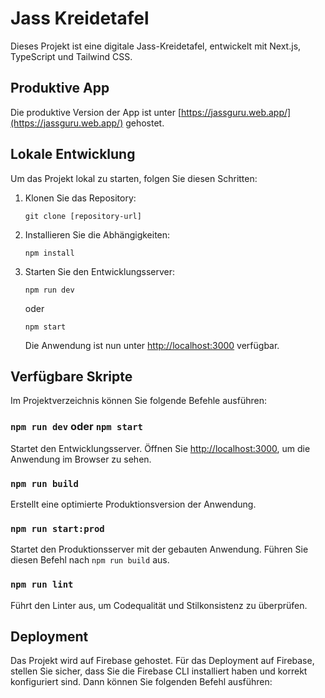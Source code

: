 # Jass Kreidetafel

Dieses Projekt ist eine digitale Jass-Kreidetafel, entwickelt mit Next.js, TypeScript und Tailwind CSS.

## Produktive App

Die produktive Version der App ist unter [https://jassguru.web.app/](https://jassguru.web.app/) gehostet.

## Lokale Entwicklung

Um das Projekt lokal zu starten, folgen Sie diesen Schritten:

1. Klonen Sie das Repository:
   ```
   git clone [repository-url]
   ```

2. Installieren Sie die Abhängigkeiten:
   ```
   npm install
   ```

3. Starten Sie den Entwicklungsserver:
   ```
   npm run dev
   ```
   oder
   ```
   npm start
   ```

   Die Anwendung ist nun unter [http://localhost:3000](http://localhost:3000) verfügbar.

## Verfügbare Skripte

Im Projektverzeichnis können Sie folgende Befehle ausführen:

### `npm run dev` oder `npm start`

Startet den Entwicklungsserver. Öffnen Sie [http://localhost:3000](http://localhost:3000), um die Anwendung im Browser zu sehen.

### `npm run build`

Erstellt eine optimierte Produktionsversion der Anwendung.

### `npm run start:prod`

Startet den Produktionsserver mit der gebauten Anwendung. Führen Sie diesen Befehl nach `npm run build` aus.

### `npm run lint`

Führt den Linter aus, um Codequalität und Stilkonsistenz zu überprüfen.

## Deployment

Das Projekt wird auf Firebase gehostet. Für das Deployment auf Firebase, stellen Sie sicher, dass Sie die Firebase CLI installiert haben und korrekt konfiguriert sind. Dann können Sie folgenden Befehl ausführen:
